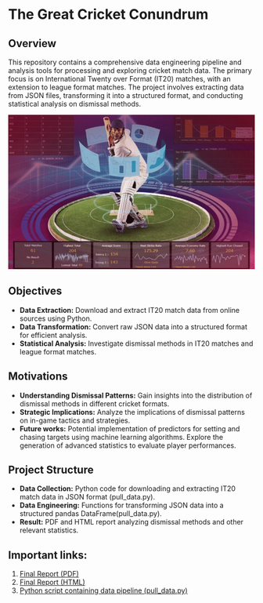 # The Great Cricket Conundrum

## Overview

This repository contains a comprehensive data engineering pipeline and analysis tools for processing and exploring cricket match data. The primary focus is on International Twenty over Format (IT20) matches, with an extension to league format matches. The project involves extracting data from JSON files, transforming it into a structured format, and conducting statistical analysis on dismissal methods.

![stick_image_2](1689827968897.jpg)

## Objectives

- **Data Extraction:** Download and extract IT20 match data from online sources using Python.
- **Data Transformation:** Convert raw JSON data into a structured format for efficient analysis.
- **Statistical Analysis:** Investigate dismissal methods in IT20 matches and league format matches.

## Motivations

- **Understanding Dismissal Patterns:** Gain insights into the distribution of dismissal methods in different cricket formats.
- **Strategic Implications:** Analyze the implications of dismissal patterns on in-game tactics and strategies.
- **Future works:** Potential implementation of predictors for setting and chasing targets using machine learning algorithms. Explore the generation of advanced statistics to evaluate player performances.

## Project Structure

- **Data Collection:** Python code for downloading and extracting IT20 match data in JSON format (pull_data.py).
- **Data Engineering:** Functions for transforming JSON data into a structured pandas DataFrame(pull_data.py).
- **Result:** PDF and HTML report analyzing dismissal methods and other relevant statistics.

## Important links:
1. [Final Report (PDF)](./project/report.pdf)
2. [Final Report (HTML)](./project/report.html)
3. [Python script containing data pipeline (pull_data.py)](./project/pull_data.py)

